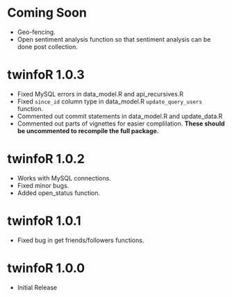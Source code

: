 # Coming Soon

* Geo-fencing.
* Open sentiment analysis function so that sentiment analysis can be done post collection.

# twinfoR 1.0.3

* Fixed MySQL errors in data_model.R and api_recursives.R
* Fixed `since_id` column type in data_model.R `update_query_users` function.
* Commented out commit statements in data_model.R and update_data.R
* Commented out parts of vignettes for easier complilation.  **These should be uncommented to recompile the full package.**

# twinfoR 1.0.2

* Works with MySQL connections.
* Fixed minor bugs.
* Added open_status function.

# twinfoR 1.0.1

* Fixed bug in get friends/followers functions.

# twinfoR 1.0.0

* Initial Release
